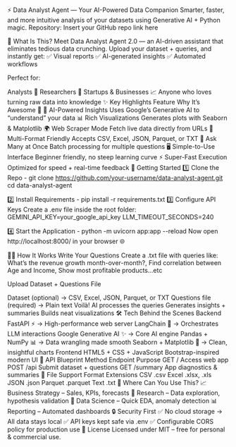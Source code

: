 ⚡ Data Analyst Agent — Your AI-Powered Data Companion
Smarter, faster, and more intuitive analysis of your datasets using Generative AI + Python magic.
Repository: Insert your GitHub repo link here

📌 What Is This?
Meet Data Analyst Agent 2.0 — an AI-driven assistant that eliminates tedious data crunching.
Upload your dataset + queries, and instantly get:
✅ Visual reports
✅ AI-generated insights
✅ Automated workflows

Perfect for:

Analysts 🧾
Researchers 🔬
Startups & Businesses 📈
Anyone who loves turning raw data into knowledge
✨ Key Highlights
Feature	Why It’s Awesome 🚀
🤖 AI-Powered Insights	Uses Google’s Generative AI to “understand” your data
📊 Rich Visualizations	Generates plots with Seaborn & Matplotlib
🌍 Web Scraper Mode	Fetch live data directly from URLs
📂 Multi-Format Friendly	Accepts CSV, Excel, JSON, Parquet, or TXT
🔄 Ask Many at Once	Batch processing for multiple questions
🖥️ Simple-to-Use Interface	Beginner friendly, no steep learning curve
⚡ Super-Fast Execution	Optimized for speed + real-time feedback
🚀 Getting Started
1️⃣ Clone the Repo - git clone https://github.com/your-username/data-analyst-agent.git
cd data-analyst-agent

2️⃣ Install Requirements - pip install -r requirements.txt
3️⃣ Configure API Keys
Create a .env file inside the root folder:
GEMINI_API_KEY=your_google_api_key LLM_TIMEOUT_SECONDS=240

4️⃣ Start the Application - python -m uvicorn app:app --reload
Now open http://localhost:8000/ in your browser 🌐

🧑‍💻 How It Works
Write Your Questions
Create a .txt file with queries like: What’s the revenue growth month-over-month?, Find correlation between Age and Income, Show most profitable products...etc

Upload Dataset + Questions File

Dataset (optional) → CSV, Excel, JSON, Parquet, or TXT
Questions file (required) → Plain text
Voilà!
AI processes the queries
Generates insights + summaries
Builds neat visualizations
🛠 Tech Behind the Scenes
Backend
FastAPI ⚡ → High-performance web server
LangChain 🧠 → Orchestrates LLM interactions
Google Generative AI ✨ → Core AI engine
Pandas + NumPy 📊 → Data wrangling made smooth
Seaborn + Matplotlib 🎨 → Clean, insightful charts
Frontend
HTML5 + CSS + JavaScript
Bootstrap-inspired modern UI
🔧 API Blueprint
Method	Endpoint	Purpose
GET	/	Access web app
POST	/api	Submit dataset + questions
GET	/summary	App diagnostics & summaries
📂 File Support
Format	Extensions
CSV	.csv
Excel	.xlsx, .xls
JSON	.json
Parquet	.parquet
Text	.txt
🎯 Where Can You Use This?
📈 Business Strategy – Sales, KPIs, forecasts
🔬 Research – Data exploration, hypothesis validation
🤖 Data Science – Quick EDA, anomaly detection
📊 Reporting – Automated dashboards
🔒 Security First
✅ No cloud storage → All data stays local
✅ API keys kept safe via .env
✅ Configurable CORS policy for production use
📜 License
Licensed under MIT – free for personal & commercial use.
